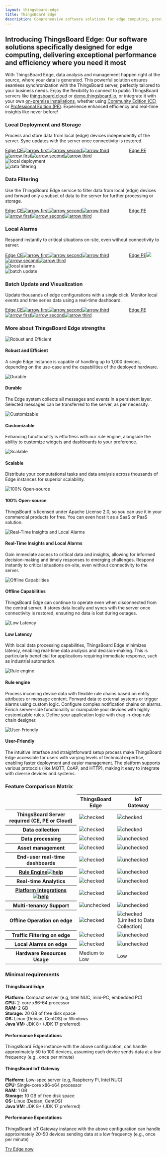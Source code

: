 ```yaml
---
layout: thingsboard-edge
title: ThingsBoard Edge
description: Comprehensive software solutions for edge computing, providing data analysis and management at the source of data creation.
---
```


<section id="intro">
	<main>
		<h1 class="intro_title">Introducing ThingsBoard Edge: Our software solutions specifically designed for edge computing, delivering exceptional performance and efficiency where you need it most </h1>
        <p class="labeling">With ThingsBoard Edge, data analysis and management happen right at the source, where your data is generated. This powerful solution ensures seamless synchronization with the ThingsBoard server, perfectly tailored to your business needs. Enjoy the flexibility to connect to public ThingsBoard servers like <a href="/docs/user-guide/install/installation-options/?ceInstallType=cloud" target="_blank">thingsboard.cloud</a> or <a href="/docs/user-guide/install/installation-options/?ceInstallType=liveDemo" target="_blank">demo.thingsboard.io</a>, or integrate it with your own <a href="/docs/user-guide/install/installation-options/?ceInstallType=onPremise" target="_blank">on-premise installations</a>, whether using <a href="/docs/edge/getting-started-guides/what-is-edge/" target="_blank">Community Edition (CE)</a> or <a href="/docs/pe/edge/getting-started-guides/what-is-edge/" target="_blank">Professional Edition (PE)</a>. Experience enhanced efficiency and real-time insights like never before!</p>
	</main>
</section>

<section id="local-deployment">
    <main>
        <div id="background">
            <div class="main1"></div><div class="small1"></div><div class="small2"></div><div class="small3"></div><div class="small4"></div>
        </div>
        <div class="block">
            <div class="feature-des"><h3 class="item-heading">Local Deployment and Storage</h3>
                <p>Process and store data from local (edge) devices independently of the server. Sync updates with the server once connectivity is restored.</p>
                <a class="read-more-button" href="/docs/edge/getting-started-guides/what-is-edge/">Edge CE<img class="arrow first" src="https://img.thingsboard.io/pe/read-more-arrow.svg" alt="arrow first"><img class="arrow second" src="https://img.thingsboard.io/pe/read-more-arrow.svg" alt="arrow second"><img class="arrow third" src="https://img.thingsboard.io/pe/read-more-arrow.svg" alt="arrow third"></a>
                <a class="read-more-button" style="margin-left: 60px;" href="/docs/pe/edge/getting-started-guides/what-is-edge/">Edge PE<img class="arrow first" src="https://img.thingsboard.io/pe/read-more-arrow.svg" alt="arrow first"><img class="arrow second" src="https://img.thingsboard.io/pe/read-more-arrow.svg" alt="arrow second"><img class="arrow third" src="https://img.thingsboard.io/pe/read-more-arrow.svg" alt="arrow third"></a>
            </div>
            <div class="block-img">
                <img src="https://img.thingsboard.io/edge/local-deployment.svg" alt="local deployment">
            </div>
        </div>
    </main>
</section>

<section id="data-filtering">
    <main>
        <div class="block">
            <div class="block-img">
                <img src="https://img.thingsboard.io/edge/data-filtering.svg" alt="data filtering">
            </div>
            <div class="feature-des"><h3 class="item-heading">Data Filtering</h3>
                <p>Use the ThingsBoard Edge service to filter data from local (edge) devices and forward only a subset of data to the server for further processing or storage.</p>
                <a class="read-more-button" href="/docs/edge/getting-started-guides/what-is-edge/">Edge CE<img class="arrow first" src="https://img.thingsboard.io/pe/read-more-arrow.svg" alt="arrow first"><img class="arrow second" src="https://img.thingsboard.io/pe/read-more-arrow.svg" alt="arrow second"><img class="arrow third" src="https://img.thingsboard.io/pe/read-more-arrow.svg" alt="arrow third"></a>
                <a class="read-more-button" style="margin-left: 60px;" href="/docs/pe/edge/getting-started-guides/what-is-edge/">Edge PE<img class="arrow first" src="https://img.thingsboard.io/pe/read-more-arrow.svg" alt="arrow first"><img class="arrow second" src="https://img.thingsboard.io/pe/read-more-arrow.svg" alt="arrow second"><img class="arrow third" src="https://img.thingsboard.io/pe/read-more-arrow.svg" alt="arrow third"></a>
            </div>
        </div>
    </main>
</section>

<section id="local-alarms">
    <main>
        <div id="background">
            <div class="main2"></div><div class="small5"></div><div class="small6"></div><div class="small7"></div>
        </div>
        <div class="block">
            <div class="feature-des"><h3 class="item-heading">Local Alarms</h3>
                <p>Respond instantly to critical situations on-site, even without connectivity to server.</p>
                <a class="read-more-button" href="/docs/edge/getting-started-guides/what-is-edge/">Edge CE<img class="arrow first" src="https://img.thingsboard.io/pe/read-more-arrow.svg" alt="arrow first"><img class="arrow second" src="https://img.thingsboard.io/pe/read-more-arrow.svg" alt="arrow second"><img class="arrow third" src="https://img.thingsboard.io/pe/read-more-arrow.svg" alt="arrow third"></a>
                <a class="read-more-button" style="margin-left: 60px;" href="/docs/pe/edge/getting-started-guides/what-is-edge/">Edge PE<img class="arrow first" src="https://img.thingsboard.io/pe/read-more-arrow.svg"><img class="arrow second" src="https://img.thingsboard.io/pe/read-more-arrow.svg" alt="arrow second"><img class="arrow third" src="https://img.thingsboard.io/pe/read-more-arrow.svg" alt="arrow third"></a>
            </div>
            <div class="block-img">
                <img src="https://img.thingsboard.io/edge/local-alarms.svg" alt="local alarms">
            </div>
        </div>
    </main>
</section>

<section id="batch-update">
    <main>
        <div class="block">
            <div class="block-img">
                <img src="https://img.thingsboard.io/edge/batch-update.svg" alt="batch update">
            </div>
            <div class="feature-des"><h3 class="item-heading">Batch Update and Visualization</h3>
                <p>Update thousands of edge configurations with a single click. Monitor local events and time series data using a real-time dashboard.</p>
                <a class="read-more-button" href="/docs/edge/getting-started-guides/what-is-edge/">Edge CE<img class="arrow first" src="https://img.thingsboard.io/pe/read-more-arrow.svg" alt="arrow first"><img class="arrow second" src="https://img.thingsboard.io/pe/read-more-arrow.svg" alt="arrow second"><img class="arrow third" src="https://img.thingsboard.io/pe/read-more-arrow.svg" alt="arrow third"></a>
                <a class="read-more-button" style="margin-left: 60px;" href="/docs/pe/edge/getting-started-guides/what-is-edge/">Edge PE<img class="arrow first" src="https://img.thingsboard.io/pe/read-more-arrow.svg" alt="arrow first"><img class="arrow second" src="https://img.thingsboard.io/pe/read-more-arrow.svg" alt="arrow second"><img class="arrow third" src="https://img.thingsboard.io/pe/read-more-arrow.svg" alt="arrow third"></a>
            </div>
        </div>
    </main>
</section>

<section id="bottom-features">
    <main>
        <div id="background">
            <div class="main3"></div><div class="small8"></div>
        </div>
        <h3>More about ThingsBoard Edge strengths</h3>
        <div class="cards row">
            <div class="col-lg-6">
                <div class="block">
                    <img src="https://img.thingsboard.io/edge/robust-icon.svg" alt="Robust and Efficient">
                    <div>
                        <h4 class="title">Robust and Efficient</h4>
                        <p>A single Edge instance is capable of handling up to 1,000 devices, depending on the use-case and the capabilities of the deployed hardware.</p>
                    </div>
                </div>
            </div>
            <div class="col-lg-6">
                <div class="block"><img src="https://img.thingsboard.io/edge/durable-icon.svg" alt="Durable">
                    <div>
                        <h4 class="title">Durable</h4>
                        <p>The Edge system collects all messages and events in a persistent layer. Selected messages can be transferred to the server, as per necessity.</p>
                    </div>
                </div>
            </div>
            <div class="col-lg-6">
                <div class="block"><img src="https://img.thingsboard.io/edge/customizable-icon.svg" alt="Customizable">
                    <div>
                    <h4 class="title">Customizable</h4>
                    <p>Enhancing functionality is effortless with our rule engine, alongside the ability to customize widgets and dashboards to your preference.</p>
                    </div>
                </div>
            </div>
            <div class="col-lg-6">
                <div class="block"><img src="https://img.thingsboard.io/edge/scalable-icon.svg" alt="Scalable">
                    <div>
                    <h4 class="title">Scalable</h4>
                    <p>Distribute your computational tasks and data analysis across thousands of Edge instances for superior scalability.</p>
                    </div>
                </div>
            </div>
            <div class="col-lg-6">
                <div class="block">
                    <img src="https://img.thingsboard.io/edge/opensource-icon.svg" alt="100% Open-source">
                    <div>
                        <h4 class="title">100% Open-source</h4>
                        <p>ThingsBoard is licensed under Apache License 2.0, so you can use it in your commercial products for free. You can even host it as a SaaS or PaaS solution.</p>
                    </div>
                </div>
            </div>
            <div class="col-lg-6">
                <div class="block">
                    <img src="https://img.thingsboard.io/edge/visualization-icon.svg" alt="Real-Time Insights and Local Alarms">
                    <div>
                        <h4 class="title">Real-Time Insights and Local Alarms</h4>
                        <p>Gain immediate access to critical data and insights, allowing for informed decision-making and timely responses to emerging challenges. Respond instantly to critical situations on-site, even without connectivity to the server.</p>
                    </div>
                </div>
            </div>
            <div class="col-lg-6">
                <div class="block">
                    <img src="https://img.thingsboard.io/edge/offline-edge.svg" alt="Offline Capabilities">
                    <div>
                        <h4 class="title">Offline Capabilities </h4>
                        <p>ThingsBoard Edge can continue to operate even when disconnected from the central server. It stores data locally and syncs with the server once connectivity is restored, ensuring no data is lost during outages.</p>
                    </div>
                </div>
            </div>
            <div class="col-lg-6">
                <div class="block">
                    <img src="https://img.thingsboard.io/edge/low-latency.svg" alt="Low Latency">
                    <div>
                        <h4 class="title">Low Latency</h4>
                        <p>With local data processing capabilities, ThingsBoard Edge minimizes latency, enabling real-time data analysis and decision-making. This is particularly beneficial for applications requiring immediate response, such as industrial automation.</p>
                    </div>
                </div>
            </div>
            <div class="col-lg-6">
                <div class="block">
                    <img src="https://img.thingsboard.io/edge/engine-icon.svg" alt="Rule engine">
                    <div>
                        <h4 class="title">Rule engine</h4>
                        <p>Process incoming device data with flexible rule chains based on entity attributes or message content. Forward data to external systems or trigger alarms using custom logic. Configure complex notification chains on alarms. Enrich server-side functionality or manipulate your devices with highly customizable rules. Define your application logic with drag-n-drop rule chain designer.</p>
                    </div>
                </div>
            </div>
            <div class="col-lg-6">
                <div class="block">
                    <img src="https://img.thingsboard.io/edge/friendly-icon.svg" alt="User-Friendly">
                    <div>
                        <h4 class="title">User-Friendly</h4>
                        <p>The intuitive interface and straightforward setup process make ThingsBoard Edge accessible for users with varying levels of technical expertise, enabling faster deployment and easier management. The platform supports various protocols (like MQTT, CoAP, and HTTP), making it easy to integrate with diverse devices and systems.</p>
                    </div>
                </div>
            </div>
        </div>
    </main>
</section>

<section id="matrix">
    <div id="backg-matrix">
        <div class="edge"><div class="coln"><div class="head"></div></div></div>
        <div class="gateway"><div class="coln"><div class="head"></div></div></div>
    </div>
    <h3>Feature Comparison Matrix</h3>
    <table>
            <thead>
                <tr>
                    <td></td>
                    <th>ThingsBoard<br>Edge</th>
                    <th>IoT<br>Gateway</th>
                </tr>
            </thead>
            <tbody>
                <tr>
                    <th>ThingsBoard Server required (CE, PE or Cloud)</th>
                    <td><img src="https://img.thingsboard.io/pe/checked.svg" alt="checked"></td>
                    <td><img src="https://img.thingsboard.io/pe/checked.svg" alt="checked"></td>
                </tr>
                <tr>
                    <th>Data collection</th>
                    <td><img src="https://img.thingsboard.io/pe/checked.svg" alt="checked"></td>
                    <td><img src="https://img.thingsboard.io/pe/checked.svg" alt="checked"></td>
                </tr>
                <tr>
                    <th>Data processing</th>
                    <td><img src="https://img.thingsboard.io/pe/checked.svg" alt="checked"></td>
                    <td><img src="https://img.thingsboard.io/pe/unchecked.svg" alt="unchecked"></td>
                </tr>
                <tr>
                    <th>Asset management</th>
                    <td><img src="https://img.thingsboard.io/pe/checked.svg" alt="checked"></td>
                    <td><img src="https://img.thingsboard.io/pe/unchecked.svg" alt="unchecked"></td>
                </tr>
                <tr>
                    <th>End-user real-time dashboards</th>
                    <td><img src="https://img.thingsboard.io/pe/checked.svg" alt="checked"></td>
                    <td><img src="https://img.thingsboard.io/pe/unchecked.svg" alt="unchecked"></td>
                </tr>
                <tr>
                    <th><a href="/docs/user-guide/rule-engine-2-0/overview/">Rule Engine<img src="https://img.thingsboard.io/pe/help-black18.svg" alt="help"></a></th>
                    <td><img src="https://img.thingsboard.io/pe/checked.svg" alt="checked"></td>
                    <td><img src="https://img.thingsboard.io/pe/unchecked.svg" alt="unchecked"></td>
                </tr>
                <tr>
                    <th>Real-time Analytics</th>
                    <td><img src="https://img.thingsboard.io/pe/checked.svg" alt="checked"></td>
                    <td><img src="https://img.thingsboard.io/pe/unchecked.svg" alt="unchecked"></td>
                </tr>
                <tr>
                    <th><a href="/docs/user-guide/integrations/">Platform Integrations<img src="https://img.thingsboard.io/pe/help-black18.svg" alt="help"></a></th>
                    <td><img src="https://img.thingsboard.io/pe/checked.svg" alt="checked"></td>
                    <td><img src="https://img.thingsboard.io/pe/unchecked.svg" alt="unchecked"></td>
                </tr>
                <tr>
                    <th>Multi-tenancy Support</th>
                    <td><img src="https://img.thingsboard.io/pe/unchecked.svg" alt="unchecked"></td>
                    <td><img src="https://img.thingsboard.io/pe/unchecked.svg" alt="unchecked"></td>
                </tr>
                <tr>
                    <th>Offline Operation on edge</th>
                    <td><img src="https://img.thingsboard.io/pe/checked.svg" alt="checked"></td>
                    <td><img src="https://img.thingsboard.io/pe/checked.svg" alt="checked"><br>(Limited to Data Collection)</td>
                </tr>
                <tr>
                    <th>Traffic Filtering on edge</th>
                    <td><img src="https://img.thingsboard.io/pe/checked.svg" alt="checked"></td>
                    <td><img src="https://img.thingsboard.io/pe/unchecked.svg" alt="unchecked"></td>
                </tr>
                <tr>
                    <th>Local Alarms on edge</th>
                    <td><img src="https://img.thingsboard.io/pe/checked.svg" alt="checked"></td>
                    <td><img src="https://img.thingsboard.io/pe/unchecked.svg" alt="unchecked"></td>
                </tr>
                <tr>
                    <th>Hardware Resources Usage</th>
                    <td>Medium to Low</td>
                    <td>Low</td>
                </tr>
            </tbody>
    </table>
</section>

<section id="minimal-requirements">
    <main>
        <div id="background">
            <div class="main1"></div><div class="small3"></div><div class="small4"></div>
        </div>
        <h3>Minimal requirements</h3>
        <div class="cards row">
            <div class="col-lg-6">
                <div class="block">
                    <div>
                        <h4 class="title">ThingsBoard Edge</h4>
                        <p><b>Platform:</b> Compact server (e.g, Intel NUC, mini-PC, embedded PC)<br><b>CPU:</b> 2-core x86-64 processor<br><b>RAM:</b> 2 GB<br><b>Storage:</b> 20 GB of free disk space<br><b>OS:</b> Linux (Debian, CentOS) or Windows<br><b>Java VM:</b> JDK 8+ (JDK 17 preferred)</p>
                        <h4 class="title">Performance Expectations</h4>
                        <p> ThingsBoard Edge instance with the above configuration, can handle approximately 50 to 100 devices, assuming each device sends data at a low frequency (e.g., once per minute) </p>
                    </div>
                </div>
            </div>
            <div class="col-lg-6">
                <div class="block">
                   <div> 
                       <h4 class="title">ThingsBoard IoT Gateway</h4>
                        <p><b>Platform:</b> Low-spec server (e.g, Raspberry Pi, Intel NUC)<br><b>CPU:</b> Single-core x86-x64 processor<br><b>RAM:</b> 1 GB<br><b>Storage:</b> 10 GB of free disk space<br><b>OS:</b> Linux (Debian, CentOS)<br><b>Java VM:</b> JDK 8+ (JDK 17 preferred)</p>
                        <h4 class="title">Performance Expectations</h4>
                        <p> ThingsBoard IoT Gateway instance with the above configuration can handle approximately 20-50 devices sending data at a low frequency (e.g., once per minute)</p>
                   </div>
                </div>
            </div>
        </div>
    </main>
</section>

<section id="bottom">
    <a id="Products_Edge_TryEdgeNow" href="/docs/edge/getting-started/" class="bottom-button gtm_button">Try Edge now</a>
</section>
